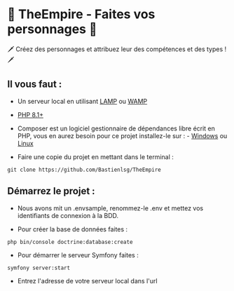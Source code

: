 # 👑 TheEmpire - Faites vos personnages 👑

🗡️ Créez des personnages et attribuez leur des compétences et des types ! 🗡️

## Il vous faut :

* Un serveur local en utilisant [LAMP](https://doc.ubuntu-fr.org/lamp) ou [WAMP](https://www.wampserver.com/)
* [PHP 8.1+](https://www.php.net/downloads)
* Composer est un logiciel gestionnaire de dépendances libre écrit en PHP, vous en aurez besoin pour ce projet installez-le sur : 
        - [Windows](https://getcomposer.org/)
        ou [Linux](https://www.digitalocean.com/community/tutorials/how-to-install-and-use-composer-on-ubuntu-20-04-fr)

* Faire une copie du projet en mettant dans le terminal :

```git clone https://github.com/Bastienlsg/TheEmpire```

## Démarrez le projet :

* Nous avons mit un .envsample, renommez-le .env et mettez vos identifiants de connexion à la BDD.

* Pour créer la base de données faites :

```php bin/console doctrine:database:create```

* Pour démarrer le serveur Symfony faites :

```symfony server:start```

* Entrez l'adresse de votre serveur local dans l'url
